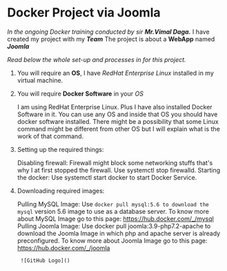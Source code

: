 # Docker Project via Joomla

*In the ongoing Docker training conducted by sir **Mr.Vimal Daga.***
I have created my project with my ***Team*** 
The project is about a **WebApp** named ***Joomla***

*Read below the whole set-up and processes in for this project.*

1. You will require an **OS**, I have *RedHat Enterprise Linux* installed in my virtual machine.
2. You will require **Docker Software** in your *OS* 

    I am using RedHat Enterprise Linux. Plus I have also installed Docker Software in it. You can use any OS and inside that OS you should have docker software installed. There might be a possibility that some Linux command might be different from other OS but I will explain what is the work of that command.

2. Setting up the required things:

    Disabling firewall:
        Firewall might block some networking stuffs that's why I at first stopped the firewall.
        Use systemctl stop firewalld.
    Starting the docker:
        Use systemctl start docker to start Docker Service.

3. Downloading required images:

    Pulling MySQL Image:
        Use `docker pull mysql:5.6 to download the mysql` version 5.6 image to use as a database server.
        To know more about MySQL Image go to this page: https://hub.docker.com/_/mysql
    Pulling Joomla Image:
        Use docker pull joomla:3.9-php7.2-apache to download the Joomla Image in which php and apache server is already preconfigured.
        To know more about Joomla Image go to this page: https://hub.docker.com/_/joomla
        
        ![GitHub Logo]()


